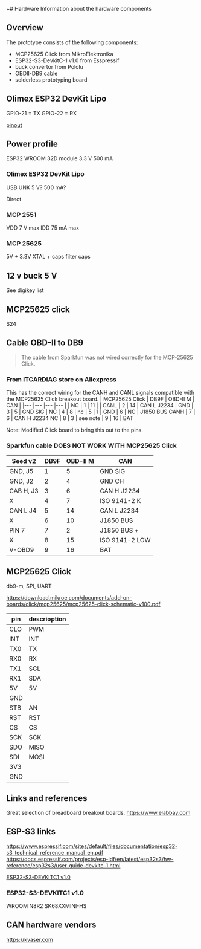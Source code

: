 +# Hardware
Information about the hardware components

## Overview
The prototype consists of the following components:
- MCP25625 Click from MikroElektronika
- ESP32-S3-DevkitC-1 v1.0 from Esspressif
- buck convertor from Pololu
- OBDII-DB9 cable
- solderless prototyping board

## Olimex ESP32 DevKit Lipo

GPIO-21 = TX
GPIO-22 = RX

[pinout](https://www.olimex.com/Products/IoT/ESP32/ESP32-DevKit-LiPo/resources/ESP32-DevKit-Lipo-GPIOs.png)

## Power profile
ESP32 WROOM 32D module
3.3 V 500 mA

### Olimex ESP32 DevKit Lipo
USB
UNK
5 V? 500 mA?

Direct

### MCP 2551
VDD 7 V max
IDD 75 mA max

### MCP 25625
5V + 3.3V
XTAL + caps
filter caps

## 12 v buck 5 V
See digikey list

## MCP25625 click
$24

## Cable OBD-II to DB9
> The cable from Sparkfun was not wired correctly for the MCP-25625 Click.

### From ITCARDIAG store on Aliexpress
This has the correct wiring for the CANH and CANL signals compatible with the MCP25625 Click breakout board.
| MCP25625 Click | DB9F | OBD-II M | CAN |
|--- |--- |--- |--- |
| NC | 1 | 11 | 
| CANL | 2 | 14 | CAN L J2234
| GND | 3 | 5 | GND SIG
| NC | 4 | 8 | 
nc | 5 | 1 | 
GND | 6 | NC | J1850 BUS
CANH | 7 | 6 | CAN H J2234
NC | 8 | 3 | 
see note | 9 | 16 | BAT

Note: Modified Click board to bring this out to the pins.

### Sparkfun cable **DOES NOT WORK WITH MCP25625 Click**
| Seed v2 | DB9F | OBD-II M | CAN |
|--- |--- |--- |--- |
| GND, J5 | 1 | 5 | GND SIG
| GND, J2 | 2 | 4 | GND CH
| CAB H, J3 | 3 | 6 | CAN H J2234
X | 4 | 7 | ISO 9141-2 K
CAN L J4 | 5 | 14 | CAN L J2234
X | 6 | 10 | J1850 BUS
PIN 7 | 7 | 2 | J1850 BUS +
X | 8 | 15 | ISO 9141-2 LOW
V-OBD9 | 9 | 16 | BAT

## MCP25625 Click
db9-m, SPI, UART

https://download.mikroe.com/documents/add-on-boards/click/mcp25625/mcp25625-click-schematic-v100.pdf

| pin | descrioption |
|--- |---
| CLO | PWM | 6 CLKOUT
| INT | INT | 25 INT
| TX0 | TX | 7 TX0RTS
| RX0 | RX | 24 RX0BF
| TX1 | SCL | 8 TX1RTS
| RX1 | SDA | 23 RX1BF
| 5V | 5V | 19 VDDA
| GND
| STB | AN | 15 STBY (via switch)
| RST | RST | 2 RST
| CS | CS | 1 CS
| SCK | SCK | 26 SCK
| SDO | MISO | 28 MISO
| SDI | MOSI | 27 MOSI
| 3V3
| GND

## Links and references
Great selection of breadboard breakout boards.
https://www.elabbay.com

## ESP-S3 links
https://www.espressif.com/sites/default/files/documentation/esp32-s3_technical_reference_manual_en.pdf
https://docs.espressif.com/projects/esp-idf/en/latest/esp32s3/hw-reference/esp32s3/user-guide-devkitc-1.html

[ESP32-S3-DEVKITC1 v1.0](https://docs.espressif.com/projects/esp-idf/en/latest/esp32s3/hw-reference/esp32s3/user-guide-devkitc-1-v1.0.html)

### ESP32-S3-DEVKITC1 v1.0
WROOM N8R2
SK68XXMINI-HS

## CAN hardware vendors
https://kvaser.com



